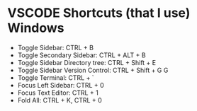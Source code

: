 # VSCODE Shortcuts (that I use) Windows 

* Toggle Sidebar: CTRL + B
* Toggle Secondary Sidebar: CTRL + ALT + B
* Toggle Sidebar Directory tree: CTRL + Shift + E
* Toggle Sidebar Version Control: CTRL + Shift + G G
* Toggle Terminal: CTRL + `
* Focus Left Sidebar: CTRL + 0
* Focus Text Editor: CTRL + 1
* Fold All: CTRL + K, CTRL + 0

